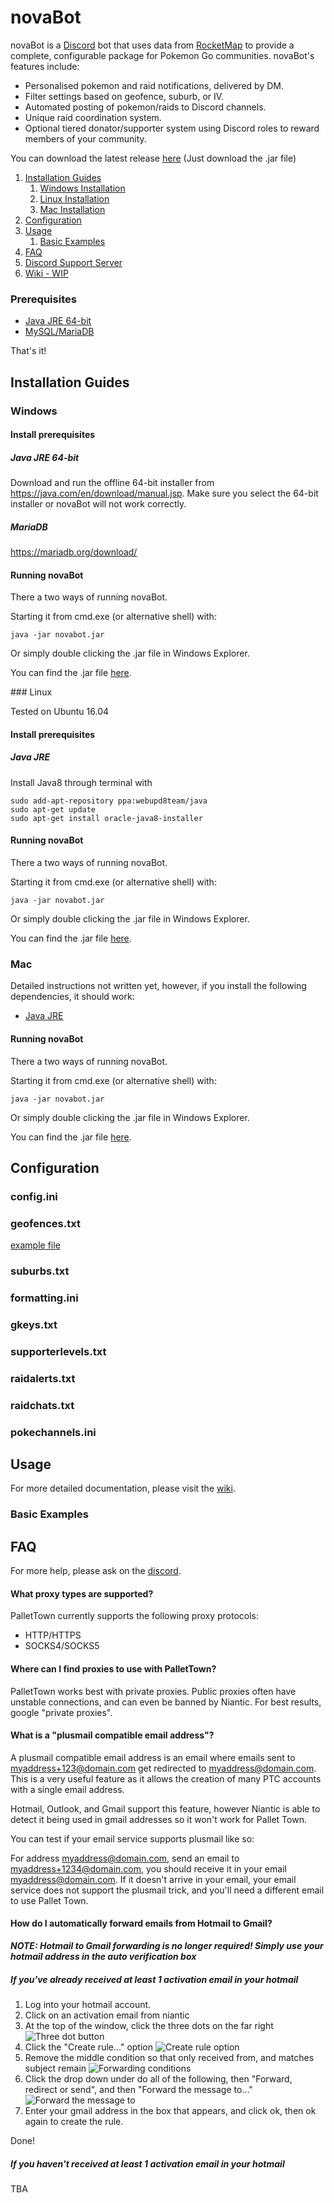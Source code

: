 # novaBot

novaBot is a [Discord](https://discordapp.com) bot that uses data from [RocketMap](https://github.com/RocketMap/RocketMap) to provide a complete, configurable package for Pokemon Go communities.
novaBot's features include:

- Personalised pokemon and raid notifications, delivered by DM.
- Filter settings based on geofence, suburb, or IV.
- Automated posting of pokemon/raids to Discord channels.
- Unique raid coordination system.
- Optional tiered donator/supporter system using Discord roles to reward members of your community.

You can download the latest release [here](https://github.com/novskey/novabot/releases) (Just download the .jar file) 

1. [Installation Guides](#install-guides)
    1. [Windows Installation](#windows-install)
    2. [Linux Installation](#linux-install)
    3. [Mac Installation](#mac-install)
2. [Configuration](#configuration)
3. [Usage](#usage)
    1. [Basic Examples](#basic-examples)
4. [FAQ](#faq)
5. [Discord Support Server](https://discord.gg/RgWSqyU)
6. [Wiki - WIP](http://pallettown.readthedocs.io/)

### Prerequisites

- [Java JRE 64-bit](https://java.com/en/download/manual.jsp)
- [MySQL/MariaDB](https://mariadb.org/download/)

That's it!
## <a name="install-guides"></a> Installation Guides

### <a name="windows-install"></a>Windows

#### Install prerequisites

##### Java JRE 64-bit

Download and run the offline 64-bit installer from https://java.com/en/download/manual.jsp. 
Make sure you select the 64-bit installer or novaBot will not work correctly.

##### MariaDB

https://mariadb.org/download/

#### Running novaBot

There a two ways of running novaBot. 

Starting it from cmd.exe (or alternative shell) with:

`java -jar novabot.jar`

Or simply double clicking the .jar file in Windows Explorer.

You can find the .jar file [here](https://github.com/novskey/novabot/releases).

###<a name="linux-install"></a> Linux

Tested on Ubuntu 16.04

#### Install prerequisites

##### Java JRE

Install Java8 through terminal with

```
sudo add-apt-repository ppa:webupd8team/java
sudo apt-get update
sudo apt-get install oracle-java8-installer
```

#### Running novaBot

There a two ways of running novaBot. 

Starting it from cmd.exe (or alternative shell) with:

`java -jar novabot.jar`

Or simply double clicking the .jar file in Windows Explorer.

You can find the .jar file [here](https://github.com/novskey/novabot/releases).
### <a name="mac-install"></a> Mac

Detailed instructions not written yet, however, if you install the following dependencies, it should work:

- [Java JRE](https://java.com/en/download/manual.jsp)
#### Running novaBot

There a two ways of running novaBot. 

Starting it from cmd.exe (or alternative shell) with:

`java -jar novabot.jar`

Or simply double clicking the .jar file in Windows Explorer.

You can find the .jar file [here](https://github.com/novskey/novabot/releases).

## <a name="configuration"></a> Configuration

### config.ini

### geofences.txt

[example file](geofences.txt)

### suburbs.txt

### formatting.ini

### gkeys.txt

### supporterlevels.txt

### raidalerts.txt

### raidchats.txt

### pokechannels.ini



## <a name="usage"></a> Usage

For more detailed documentation, please visit the [wiki](http://pallettown.readthedocs.io/).

### <a name="basic-examples"></a> Basic Examples

## <a name="faq"></a> FAQ

For more help, please ask on the [discord](https://discord.gg/RgWSqyU).

#### <a name="faq-proxy-types"></a> What proxy types are supported?
PalletTown currently supports the following proxy protocols:

- HTTP/HTTPS
- SOCKS4/SOCKS5

#### <a name="faq-proxy-sources"></a> Where can I find proxies to use with PalletTown?
PalletTown works best with private proxies. Public proxies often have unstable connections, and can even be banned by Niantic.
For best results, google "private proxies".

#### <a name="faq-plusmail"></a> What is a "plusmail compatible email address"?

A plusmail compatible email address is an email where emails sent to myaddress+123@domain.com get redirected to myaddress@domain.com.
This is a very useful feature as it allows the creation of many PTC accounts with a single email address.

Hotmail, Outlook, and Gmail support this feature, however Niantic is able to detect it being used in gmail addresses so it won't work for Pallet Town.

You can test if your email service supports plusmail like so:
    
For address myaddress@domain.com, send an email to myaddress+1234@domain.com, you should receive it in your email myaddress@domain.com.
If it doesn't arrive in your email, your email service does not support the plusmail trick, and you'll need a different email to use Pallet Town.

#### <a name="hotmail-forwarding"></a> How do I automatically forward emails from Hotmail to Gmail?

***NOTE: Hotmail to Gmail forwarding is no longer required! Simply use your hotmail address in the auto verification box***

##### If you've already received at least 1 activation email in your hotmail
1. Log into your hotmail account.
2. Click on an activation email from niantic
3. At the top of the window, click the three dots on the far right
![Three dot button](images/hotmail-threedots.png)
4. Click the "Create rule..." option
![Create rule option](images/hotmail-createrule.png)
5. Remove the middle condition so that only received from, and matches subject remain
![Forwarding conditions](images/hotmail-conditions.png)
6. Click the drop down under do all of the following, then "Forward, redirect or send", and then "Forward the message to..."
![Forward the message to](images/hotmail-forwardto.png)
7. Enter your gmail address in the box that appears, and click ok, then ok again to create the rule.

Done!

##### If you haven't received at least 1 activation email in your hotmail

TBA
